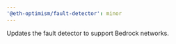 ```yaml
---
'@eth-optimism/fault-detector': minor
---
```


Updates the fault detector to support Bedrock networks.
